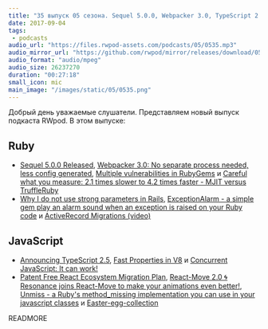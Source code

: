 ```yaml
---
title: "35 выпуск 05 сезона. Sequel 5.0.0, Webpacker 3.0, TypeScript 2.5, ExceptionAlarm, React-Move 2.0, Unmiss и прочее"
date: 2017-09-04
tags:
 - podcasts
audio_url: "https://files.rwpod-assets.com/podcasts/05/0535.mp3"
audio_mirror_url: "https://github.com/rwpod/mirror/releases/download/05.35/0535.mp3"
audio_format: "audio/mpeg"
audio_size: 26237270
duration: "00:27:18"
small_icon: mic
main_image: "/images/static/05/0535.png"
---
```


Добрый день уважаемые слушатели. Представляем новый выпуск подкаста RWpod. В этом выпуске:

## Ruby

 - [Sequel 5.0.0 Released](https://groups.google.com/forum/#!topic/sequel-talk/-2By-YjfGNI), [Webpacker 3.0: No separate process needed, less config generated](http://weblog.rubyonrails.org/2017/8/30/webpacker-3-0/), [Multiple vulnerabilities in RubyGems](https://www.ruby-lang.org/en/news/2017/08/29/multiple-vulnerabilities-in-rubygems/) и [Careful what you measure: 2.1 times slower to 4.2 times faster - MJIT versus TruffleRuby](https://pragtob.wordpress.com/2017/08/29/careful-what-you-measure-2-1-times-slower-to-4-2-times-faster-mjit-versus-truffle-ruby/)
 - [Why I do not use strong parameters in Rails](https://medium.com/@apneadiving/why-i-do-not-use-strong-parameters-in-rails-e3bd07fcda1d), [ExceptionAlarm - a simple gem play an alarm sound when an exception is raised on your Ruby code](https://github.com/pioz/exception_alarm) и [ActiveRecord Migrations (video)](https://www.driftingruby.com/episodes/activerecord-migrations)

## JavaScript

 - [Announcing TypeScript 2.5](https://blogs.msdn.microsoft.com/typescript/2017/08/31/announcing-typescript-2-5/), [Fast Properties in V8](https://v8project.blogspot.co.uk/2017/08/fast-properties.html) и [Concurrent JavaScript:
It can work!](https://webkit.org/blog/7846/concurrent-javascript-it-can-work/)
 - [Patent Free React Ecosystem Migration Plan](https://onespeed.io/blog/post/patent-free-react-ecosystem-migration-plan/), [React-Move 2.0 🌀 Resonance joins React-Move to make your animations even better!](https://medium.com/react-tools/react-move-2-0-resonance-joins-react-move-to-make-your-animations-even-better-2279d95cefaf), [Unmiss - a Ruby's method_missing implementation you can use in your javascript classes](https://github.com/ramadis/unmiss) и [Easter-egg-collection](https://github.com/WeiChiaChang/easter-egg-collection)

READMORE
